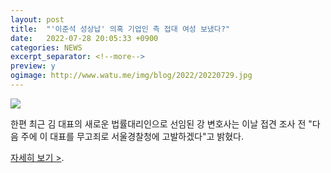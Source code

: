 ```yaml
---
layout: post
title:  "'이준석 성상납' 의혹 기업인 측 접대 여성 보냈다?"
date:   2022-07-28 20:05:33 +0900
categories: NEWS
excerpt_separator: <!--more-->
preview: y
ogimage: http://www.watu.me/img/blog/2022/20220729.jpg
---
```


![](http://www.watu.me/img/blog/2022/20220729.jpg)

 한편 최근 김 대표의 새로운 법률대리인으로 선임된 강 변호사는 이날 접견 조사 전 "다음 주에 이 대표를 무고죄로 서울경찰청에 고발하겠다"고 밝혔다.


[자세히 보기 >](https://news.mobfeed.co.kr/detail?object_id=62e25cb97afd6906d5c2b6ab&sc=v0d0f3p5i0T3).

<!--more-->